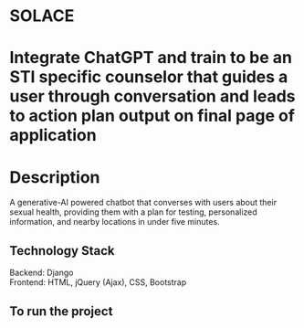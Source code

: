 # SOLACE
# Integrate ChatGPT and train to be an STI specific counselor that guides a user through conversation and leads to action plan output on final page of application

# Description
A generative-AI powered chatbot that converses with users about their sexual health, providing them with a plan for testing, personalized information, and nearby locations in under five minutes.

## Technology Stack
Backend: Django <br />
Frontend: HTML, jQuery (Ajax), CSS, Bootstrap

## To run the project

